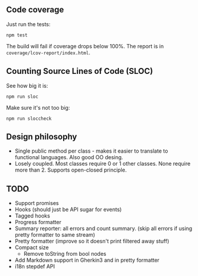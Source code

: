 ## Code coverage

Just run the tests:

    npm test

The build will fail if coverage drops below 100%.
The report is in `coverage/lcov-report/index.html`.

## Counting Source Lines of Code (SLOC)

See how big it is:

    npm run sloc

Make sure it's not too big:

    npm run sloccheck

## Design philosophy

* Single public method per class - makes it easier to translate to functional languages. Also good OO desing.
* Losely coupled. Most classes require 0 or 1 other classes. None require more than 2. Supports open-closed principle.

## TODO

* Support promises
* Hooks (should just be API sugar for events)
* Tagged hooks
* Progress formatter
* Summary reporter: all errors and count summary. (skip all errors if using pretty formatter to same stream)
* Pretty formatter (improve so it doesn't print filtered away stuff)
* Compact size
  * Remove toString from bool nodes
* Add Markdown support in Gherkin3 and in pretty formatter
* i18n stepdef API